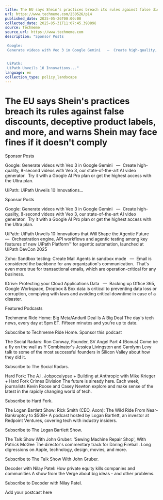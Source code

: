 ```yaml
---
title: The EU says Shein's practices breach its rules against false discounts, deceptive product labels, and more, and warns Shein may face fines if it doesn't comply
url: https://www.techmeme.com/250526/p14
published_date: 2025-05-26T00:00:00
collected_date: 2025-05-31T11:07:45.398898
source: Techmeme
source_url: https://www.techmeme.com
description: "Sponsor Posts 
 
 Google: 
 Generate videos with Veo 3 in Google Gemini   —  Create high-quality, 8-second videos with Veo 3, our state-of-the-art AI video generator.  Try it with a Google AI Pro plan or get the highest access with the Ultra plan. 
 
 
 UiPath: 
 UiPath Unveils 10 Innovations..."
language: en
collection_type: policy_landscape
---
```


# The EU says Shein's practices breach its rules against false discounts, deceptive product labels, and more, and warns Shein may face fines if it doesn't comply

Sponsor Posts 
 
 Google: 
 Generate videos with Veo 3 in Google Gemini   —  Create high-quality, 8-second videos with Veo 3, our state-of-the-art AI video generator.  Try it with a Google AI Pro plan or get the highest access with the Ultra plan. 
 
 
 UiPath: 
 UiPath Unveils 10 Innovations...

Sponsor Posts 
 
 Google: 
 Generate videos with Veo 3 in Google Gemini   —  Create high-quality, 8-second videos with Veo 3, our state-of-the-art AI video generator.  Try it with a Google AI Pro plan or get the highest access with the Ultra plan.

UiPath: 
 UiPath Unveils 10 Innovations that Will Shape the Agentic Future   —  Orchestration engine, API workflows and agentic testing among key features of new UiPath Platform™ for agentic automation, launched at UiPath DevCon 2025

Zoho: 
 Sandbox testing: Create Mail Agents in sandbox mode   —  Email is considered the backbone for any organization's communication.  That's even more true for transactional emails, which are operation-critical for any business.

IDrive: 
 Protecting your Cloud Applications Data   —  Backing up Office 365, Google Workspace, Dropbox &amp; Box data is critical to preventing data loss or corruption, complying with laws and avoiding critical downtime in case of a disaster.

Featured Podcasts 
 
 Techmeme Ride Home: 
 Big Meta/Anduril Deal Is A Big Deal The day's tech news, every day at 5pm ET. Fifteen minutes and you're up to date. 
 
Subscribe to Techmeme Ride Home.
 Sponsor this podcast

The Social Radars: 
 Ron Conway, Founder, SV Angel Part 4 (Bonus) Come be a fly on the wall as Y Combinator's Jessica Livingston and Carolynn Levy talk to some of the most successful founders in Silicon Valley about how they did it. 
 
Subscribe to The Social Radars.

Hard Fork: 
 The A.I. Jobpocalypse + Building at Anthropic with Mike Krieger + Hard Fork Crimes Division The future is already here. Each week, journalists Kevin Roose and Casey Newton explore and make sense of the latest in the rapidly changing world of tech. 
 
Subscribe to Hard Fork.

The Logan Bartlett Show: 
 Rick Smith (CEO, Axon): The Wild Ride From Near-Bankruptcy to $50B+ A podcast hosted by Logan Bartlett, an investor at Redpoint Ventures, covering tech with industry insiders. 
 
Subscribe to The Logan Bartlett Show.

The Talk Show With John Gruber: 
 'Sewing Machine Repair Shop', With Patrick McGee The director's commentary track for Daring Fireball. Long digressions on Apple, technology, design, movies, and more. 
 
Subscribe to The Talk Show With John Gruber.

Decoder with Nilay Patel: 
 How private equity kills companies and communities A show from the Verge about big ideas - and other problems. 
 
Subscribe to Decoder with Nilay Patel.

Add your postcast here